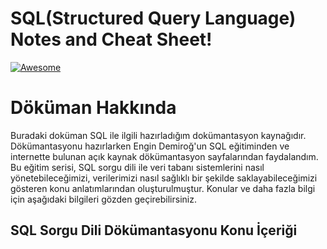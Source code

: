 # SQL(Structured Query Language) Notes and Cheat Sheet! 
[![Awesome](https://cdn.rawgit.com/sindresorhus/awesome/d7305f38d29fed78fa85652e3a63e154dd8e8829/media/badge.svg)](https://github.com/sindresorhus/awesome) <a name="awesome-frontend-resources"></a>

# Döküman Hakkında

<p>
Buradaki doküman SQL ile ilgili hazırladığım dokümantasyon kaynağıdır. Dökümantasyonu hazırlarken Engin Demiroğ'un SQL eğitiminden ve internette bulunan açık kaynak dökümantasyon sayfalarından faydalandım. Bu eğitim serisi, SQL sorgu dili ile veri tabanı sistemlerini nasıl yönetebileceğimizi, verilerimizi nasıl sağlıklı bir şekilde saklayabileceğimizi gösteren konu anlatımlarından oluşturulmuştur. Konular ve daha fazla bilgi için aşağıdaki bilgileri gözden geçirebilirsiniz.
</p>

## SQL Sorgu Dili Dökümantasyonu Konu İçeriği



